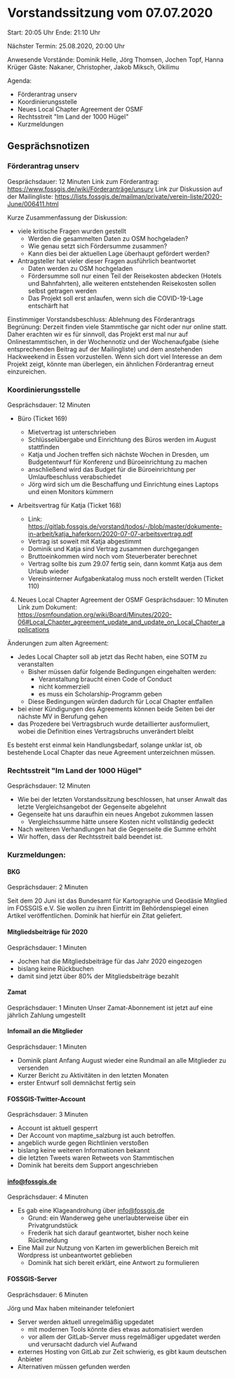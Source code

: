 # Vorstandssitzung vom 07.07.2020

Start: 20:05 Uhr
Ende: 21:10 Uhr

Nächster Termin: 25.08.2020, 20:00 Uhr

Anwesende Vorstände: Dominik Helle, Jörg Thomsen, Jochen Topf, Hanna Krüger
Gäste: Nakaner, Christopher, Jakob Miksch, Okilimu

Agenda:

- Förderantrag unserv 
- Koordinierungsstelle
- Neues Local Chapter Agreement der OSMF
- Rechtsstreit "Im Land der 1000 Hügel"
- Kurzmeldungen

## Gesprächsnotizen

### Förderantrag unserv 
Gesprächsdauer: 12 Minuten 
Link zum Förderantrag: https://www.fossgis.de/wiki/Förderanträge/unsurv
Link zur Diskussion auf der Mailingliste: https://lists.fossgis.de/mailman/private/verein-liste/2020-June/006411.html

Kurze Zusammenfassung der Diskussion:

- viele kritische Fragen wurden gestellt
    - Werden die gesammelten Daten zu OSM hochgeladen?
    - Wie genau setzt sich Fördersumme zusammen?
    - Kann dies bei der aktuellen Lage überhaupt gefördert werden?
- Antragsteller hat vieler dieser Fragen ausführlich beantwortet
    - Daten werden zu OSM hochgeladen
    - Fördersumme soll nur einen Teil der Reisekosten abdecken (Hotels und Bahnfahrten), alle weiteren entstehenden Reisekosten sollen selbst getragen werden
    - Das Projekt soll erst anlaufen, wenn sich die COVID-19-Lage entschärft hat

Einstimmiger Vorstandsbeschluss: Ablehnung des Förderantrags
Begrünung: Derzeit finden viele Stammtische gar nicht oder nur online statt. Daher erachten wir es für sinnvoll, das Projekt erst mal nur auf Onlinestammtischen, in der Wochennotiz und der Wochenaufgabe (siehe entsprechenden Beitrag auf der Mailingliste) und dem anstehenden Hackweekend in Essen vorzustellen. Wenn sich dort viel Interesse an dem Projekt zeigt, könnte man überlegen, ein ähnlichen Förderantrag erneut einzureichen.

### Koordinierungsstelle
Gesprächsdauer: 12 Minuten 

- Büro (Ticket 169)
	- Mietvertrag ist unterschrieben
	- Schlüsselübergabe und Einrichtung des Büros werden im August stattfinden
	- Katja und Jochen treffen sich nächste Wochen in Dresden, um Budgetentwurf für Konferenz und Büroeinrichtung zu machen
    - anschließend wird das Budget für die Büroeinrichtung per Umlaufbeschluss verabschiedet
    - Jörg wird sich um die Beschaffung und Einrichtung eines Laptops und einen Monitors kümmern

- Arbeitsvertrag für Katja (Ticket 168)
	- Link: https://gitlab.fossgis.de/vorstand/todos/-/blob/master/dokumente-in-arbeit/katja_haferkorn/2020-07-07-arbeitsvertrag.pdf 
	- Vertrag ist soweit mit Katja abgestimmt
	- Dominik und Katja sind Vertrag zusammen durchgegangen
	- Bruttoeinkommen wird noch vom Steuerberater berechnet
	- Vertrag sollte bis zum 29.07 fertig sein, dann kommt Katja aus dem Urlaub wieder
	- Vereinsinterner Aufgabenkatalog muss noch erstellt werden (Ticket 110)

4) Neues Local Chapter Agreement der OSMF
Gesprächsdauer: 10 Minuten
Link zum Dokument: https://osmfoundation.org/wiki/Board/Minutes/2020-06#Local_Chapter_agreement_update_and_update_on_Local_Chapter_applications

Änderungen zum alten Agreement:

- Jedes Local Chapter soll ab jetzt das Recht haben, eine SOTM zu veranstalten
	- Bisher müssen dafür folgende Bedingungen eingehalten werden:
		- Veranstaltung braucht einen Code of Conduct
		- nicht kommerziell
		- es muss ein Scholarship-Programm geben
	- Diese Bedingungen würden dadurch für Local Chapter entfallen
- bei einer Kündigungen des Agreements können beide Seiten bei der nächste MV in Berufung gehen
- das Prozedere bei Vertragsbruch wurde detaillierter ausformuliert, wobei die Definition eines Vertragsbruchs unverändert bleibt

Es besteht erst einmal kein Handlungsbedarf, solange unklar ist, ob bestehende Local Chapter das neue Agreement unterzeichnen müssen.

### Rechtsstreit "Im Land der 1000 Hügel"
Gesprächsdauer: 12 Minuten

- Wie bei der letzten Vorstandssitzung beschlossen, hat unser Anwalt das letzte Vergleichsangebot der Gegenseite abgelehnt
- Gegenseite hat uns daraufhin ein neues Angebot zukommen lassen
	- Vergleichssumme hätte unsere Kosten nicht vollständig gedeckt
- Nach weiteren Verhandlungen hat die Gegenseite die Summe erhöht
- Wir hoffen, dass der Rechtsstreit bald beendet ist.

### Kurzmeldungen:

#### BKG
Gesprächsdauer:  2 Minuten

Seit dem 20 Juni ist das Bundesamt für Kartographie und Geodäsie Mitglied im FOSSGIS e.V. Sie wollen zu ihren Eintritt im Behördenspiegel einen Artikel veröffentlichen. Dominik hat hierfür ein Zitat geliefert.

#### Mitgliedsbeiträge für 2020
Gesprächsdauer:  1 Minuten

- Jochen hat die Mitgliedsbeiträge für das Jahr 2020 eingezogen
- bislang keine Rückbuchen
- damit sind jetzt über 80% der Mitgliedsbeiträge bezahlt

#### Zamat
Gesprächsdauer:  1 Minuten
Unser Zamat-Abonnement ist jetzt auf eine jährlich Zahlung umgestellt

#### Infomail an die Mitglieder
Gesprächsdauer:  1 Minuten
- Dominik plant Anfang August wieder eine Rundmail an alle Mitglieder zu versenden
- Kurzer Bericht zu Aktivitäten in den letzten Monaten
- erster Entwurf soll demnächst fertig sein

#### FOSSGIS-Twitter-Account
Gesprächsdauer:  3 Minuten

- Account ist aktuell gesperrt
- Der Account von maptime_salzburg ist auch betroffen.
- angeblich wurde gegen Richtlinien verstoßen
- bislang keine weiteren Informationen bekannt 
- die letzten Tweets waren Retweets von Stammtischen
- Dominik hat bereits dem Support angeschrieben

#### info@fossgis.de
Gesprächsdauer:  4 Minuten

- Es gab eine Klageandrohung über info@fossgis.de
	- Grund: ein Wanderweg gehe unerlaubterweise über ein Privatgrundstück
	- Frederik hat sich darauf geantwortet, bisher noch keine Rückmeldung
- Eine Mail zur Nutzung von Karten im gewerblichen Bereich mit Wordpress ist unbeantwortet geblieben
	- Dominik hat sich bereit erklärt, eine Antwort zu formulieren

#### FOSSGIS-Server
Gesprächsdauer:  6 Minuten

Jörg und Max haben miteinander telefoniert

- Server werden aktuell unregelmäßig upgedatet
	- mit modernen Tools könnte dies etwas automatisiert werden 
	- vor allem der GitLab-Server muss regelmäßiger upgedatet werden und verursacht dadurch viel Aufwand
- externes Hosting von GitLab zur Zeit schwierig, es gibt kaum deutschen Anbieter
- Alternativen müssen gefunden werden
